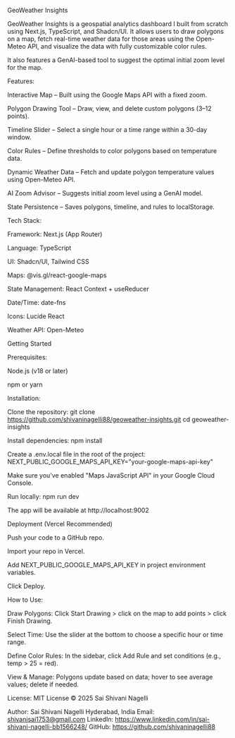 GeoWeather Insights

GeoWeather Insights is a geospatial analytics dashboard I built from scratch using Next.js, TypeScript, and Shadcn/UI. It allows users to draw polygons on a map, fetch real-time weather data for those areas using the Open-Meteo API, and visualize the data with fully customizable color rules.

It also features a GenAI-based tool to suggest the optimal initial zoom level for the map.

Features:

Interactive Map – Built using the Google Maps API with a fixed zoom.

Polygon Drawing Tool – Draw, view, and delete custom polygons (3–12 points).

Timeline Slider – Select a single hour or a time range within a 30-day window.

Color Rules – Define thresholds to color polygons based on temperature data.

Dynamic Weather Data – Fetch and update polygon temperature values using Open-Meteo API.

AI Zoom Advisor – Suggests initial zoom level using a GenAI model.

State Persistence – Saves polygons, timeline, and rules to localStorage.

Tech Stack:

Framework: Next.js (App Router)

Language: TypeScript

UI: Shadcn/UI, Tailwind CSS

Maps: @vis.gl/react-google-maps

State Management: React Context + useReducer

Date/Time: date-fns

Icons: Lucide React

Weather API: Open-Meteo

Getting Started

Prerequisites:

Node.js (v18 or later)

npm or yarn

Installation:

Clone the repository:
git clone https://github.com/shivaninagelli88/geoweather-insights.git
cd geoweather-insights

Install dependencies:
npm install

Create a .env.local file in the root of the project:
NEXT_PUBLIC_GOOGLE_MAPS_API_KEY="your-google-maps-api-key"

Make sure you've enabled "Maps JavaScript API" in your Google Cloud Console.

Run locally:
npm run dev

The app will be available at http://localhost:9002

Deployment (Vercel Recommended)

Push your code to a GitHub repo.

Import your repo in Vercel.

Add NEXT_PUBLIC_GOOGLE_MAPS_API_KEY in project environment variables.

Click Deploy.

How to Use:

Draw Polygons: Click Start Drawing > click on the map to add points > click Finish Drawing.

Select Time: Use the slider at the bottom to choose a specific hour or time range.

Define Color Rules: In the sidebar, click Add Rule and set conditions (e.g., temp > 25 = red).

View & Manage: Polygons update based on data; hover to see average values; delete if needed.

License:
MIT License © 2025 Sai Shivani Nagelli

Author:
Sai Shivani Nagelli
Hyderabad, India
Email: shivanisai1753@gmail.com
LinkedIn: https://www.linkedin.com/in/sai-shivani-nagelli-bb1566248/
GitHub: https://github.com/shivaninagelli88
